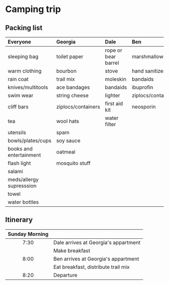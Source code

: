 Camping trip
===============

Packing list 
--------------

| Everyone                 | Georgia            | Dale                | Ben                |
|:-------------------------|:-------------------|:--------------------|:-------------------|
| sleeping bag             | toilet paper       | rope or bear barrel | marshmallows       |
| warm clothing            | bourbon            | stove               | hand sanitizer     |
| rain coat                | trail mix          | moleskin            | bandaids           |
| knives/multitools        | ace bandages       | bandaids            | ibuprofin          |
| swim wear                | string cheese      | lighter             | ziplocs/containers |
| cliff bars               | ziplocs/containers | first aid kit       | neosporin          |
| tea                      | wool hats          | water filter        |                    |
| utensils                 | spam               |                     |                    |
| bowls/plates/cups        | soy sauce          |                     |                    |
| books and entertainment  | oatmeal            |                     |                    |
| flash light              | mosquito stuff     |                     |                    |
| salami                   |                    |                     |                    |
| meds/allergy supresssion |                    |                     |                    |
| towel                    |                    |                     |                    |
| water bottles            |                    |                     |                    |

Itinerary
-------------

|Sunday Morning                              ||
|:----:|--------------------------------------|
| 7:30 | Dale arrives at Georgia's appartment |
|      | Make breakfast                       |
| 8:00 | Ben arrives at Georgia's appartment  |
|      | Eat breakfast, distribute trail mix  |
| 8:20 | Departure                            |
